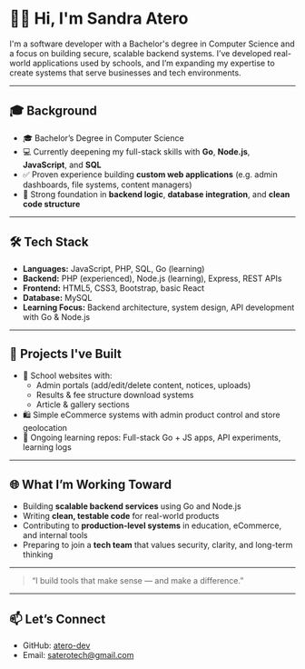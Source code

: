 # 👋🏾 Hi, I'm Sandra Atero

I'm a software developer with a Bachelor's degree in Computer Science and a focus on building secure, scalable backend systems. I’ve developed real-world applications used by schools, and I’m expanding my expertise to create systems that serve businesses and tech environments.

---

## 🎓 Background

- 🎓 Bachelor’s Degree in Computer Science
- 💻 Currently deepening my full-stack skills with **Go**, **Node.js**, **JavaScript**, and **SQL**
- ✅ Proven experience building **custom web applications** (e.g. admin dashboards, file systems, content managers)
- 🧱 Strong foundation in **backend logic**, **database integration**, and **clean code structure**

---

## 🛠️ Tech Stack

- **Languages:** JavaScript, PHP, SQL, Go (learning)
- **Backend:** PHP (experienced), Node.js (learning), Express, REST APIs
- **Frontend:** HTML5, CSS3, Bootstrap, basic React
- **Database:** MySQL
- **Learning Focus:** Backend architecture, system design, API development with Go & Node.js

---

## 🧩 Projects I've Built

- 🏫 School websites with:
  - Admin portals (add/edit/delete content, notices, uploads)
  - Results & fee structure download systems
  - Article & gallery sections
- 🛍️ Simple eCommerce systems with admin product control and store geolocation
- 🧠 Ongoing learning repos: Full-stack Go + JS apps, API experiments, learning logs

---

## 🌐 What I’m Working Toward

- Building **scalable backend services** using Go and Node.js  
- Writing **clean, testable code** for real-world products  
- Contributing to **production-level systems** in education, eCommerce, and internal tools  
- Preparing to join a **tech team** that values security, clarity, and long-term thinking

---

> “I build tools that make sense — and make a difference.”

---

## 📫 Let’s Connect

- GitHub: [atero-dev](https://github.com/atero-dev)
- Email: saterotech@gmail.com
